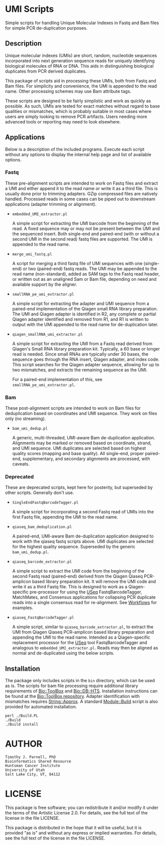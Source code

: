 # UMI Scripts

Simple scripts for handling Unique Molecular Indexes in Fastq and Bam files for 
simple PCR de-duplication purposes.

## Description

Unique molecular indexes (UMIs) are short, random, nucleotide sequences incorporated 
into next generation sequence reads for uniquely identifying biological molecules of 
RNA or DNA. This aids in distinguishing biological duplicates from PCR derived duplicates.

This package of scripts aid in processing these UMIs, both from Fastq and Bam files. 
For simplicity and convenience, the UMI is appended to the read name. Other processing 
schemes may use Bam attribute tags.

These scripts are designed to be fairly simplistic and work as quickly as possible. 
As such, UMIs are tested for exact matches without regard to base qualities or mismatches, 
which is probably suitable in most cases where users are simply looking to remove PCR 
artifacts. Users needing more advanced tools or reporting may need to look elsewhere.

## Applications

Below is a description of the included programs. Execute each script without any options to 
display the internal help page and list of available options.

### Fastq

These pre-alignment scripts are intended to work on Fastq files and extract a UMI and
either append it to the read name or write it as a third file. This is usually done prior
to trimming adapters. GZip compressed files are natively handled. Processed reads in 
some cases can be piped out to downstream applications (adapter trimming or alignment).

- `embedded_UMI_extractor.pl`

    A simple script for extracting the UMI barcode from the beginning of the read. 
    A fixed sequence may or may not be present between the UMI and the sequenced 
    insert. Both single-end and paired-end (with or without a second UMI in the 
    second read) fastq files are supported. The UMI is appended to the read name.

- `merge_umi_fastq.pl`

    A script for merging a third fastq file of UMI sequences with one (single-end) 
    or two (paired-end) fastq reads. The UMI may be appended to the read name 
    (non-standard), added as SAM tags to the Fastq read header, or written out as 
    an unaligned Sam or Bam file, depending on need and available support by the aligner.

- `smallRNA_pe_umi_extractor.pl`

    A simple script for extracting the adapter and UMI sequence from a 
    paired-end implementation of the Qiagen small RNA library preparation. 
    The UMI and Qiagen adapter is identified in R2, any complete or partial 
    Qiagen adapter identified and removed from R1, and R1 is written to output 
    with the UMI appended to the read name for de-duplication later.

- `qiagen_smallRNA_umi_extractor.pl`

    A simple script for extracting the UMI from a Fastq read derived from 
    Qiagen's Small RNA library preparation kit. Typically, a 60 base or longer read 
    is needed. Since small RNAs are typically under 30 bases, the sequence goes 
    through the RNA insert, Qiagen adapter, and index code. This script searches for the 
    Qiagen adapter sequence, allowing for up to two mismatches, and extracts the remaining 
    sequence as the UMI. 
    
    For a paired-end implementation of this, see `smallRNA_pe_umi_extractor.pl`.

### Bam

These post-alignment scripts are intended to work on Bam files for deduplication based 
on coordinates and UMI sequence. They work on files only (no streaming). 

- `bam_umi_dedup.pl`

    A generic, multi-threaded, UMI-aware Bam de-duplication application. Alignments 
    may be marked or removed based on coordinate, strand, and UMI sequence. UMI 
    duplicates are selected based on highest quality scores (mapping and base quality). 
    All single-end, proper paired-end, supplementary, and secondary alignments are 
    processed, with caveats. 

### Deprecated

These are deprecated scripts, kept here for posterity, but superseded by other 
scripts. Generally don't use.

- `SingleEndFastqBarcodeTagger.pl`

    A simple script for incorporating a second Fastq read of UMIs into the first 
    Fastq file, appending the UMI to the read name.

- `qiaseq_bam_deduplication.pl`

    A paired-end, UMI-aware Bam de-duplication application designed to work with the 
    qiaseq fastq scripts above. UMI duplicates are selected for the highest quality 
    sequence. Superseded by the generic `bam_umi_dedup.pl`.

- `qiaseq_barcode_extractor.pl`

    A simple script to extract the UMI code from the beginning of the second Fastq read 
    (paired-end) derived from the Qiagen Qiaseq PCR-amplicon based library preparation 
    kit. It will remove the UMI code and write it as a third Fastq file. This is 
    designed to work as a Qiagen-specific pre-processor for using the 
    [USeq](https://github.com/HuntsmanCancerInstitute/USeq) FastqBarcodeTagger, 
    MatchMates, and Consensus applications for collapsing PCR duplicate reads into 
    a single consensus read for re-alignment. See 
    [Workflows](https://github.com/HuntsmanCancerInstitute/Workflows) for examples.

- `qiaseq_FastqBarcodeTagger.pl`

    A simple script, similar to `qiaseq_barcode_extractor.pl`, to extract the UMI 
    from Qiagen Qiaseq PCR-amplicon based library preparation and appending the 
    UMI to the read name. Intended as a Qiagen-specific replacement processor for the 
    [USeq](https://github.com/HuntsmanCancerInstitute/USeq) tool FastqBarcodeTagger 
    and analogous to `embedded_UMI_extractor.pl`. Reads may then be aligned as normal 
    and de-duplicated using the below scripts.



## Installation

The package only includes scripts in the `bin` directory, which can be used as is. 
The scripts for bam file processing require additional library requirements of 
[Bio::ToolBox](https://metacpan.org/pod/Bio::ToolBox) and 
[Bio::DB::HTS](https://metacpan.org/pod/Bio::DB::HTS). Installation instructions 
can be found at the [Bio::ToolBox repository](https://github.com/tjparnell/biotoolbox).
Adapter identification with mismatches requires 
[String::Approx](https://metacpan.org/pod/String::Approx).
A standard [Module::Build](https://metacpan.org/pod/Module::Build) script is also 
provided for automated installation.

    perl ./Build.PL
    ./Build
    ./Build install

# AUTHOR

    Timothy J. Parnell, PhD
    Bioinformatics Shared Resource
    Huntsman Cancer Institute
    University of Utah
    Salt Lake City, UT, 84112

# LICENSE

This package is free software; you can redistribute it and/or modify
it under the terms of the Artistic License 2.0. For details, see the
full text of the license in the file LICENSE.

This package is distributed in the hope that it will be useful, but it
is provided "as is" and without any express or implied warranties. For
details, see the full text of the license in the file LICENSE.
